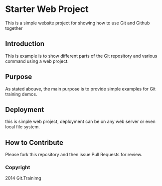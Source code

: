 # Starter Web Project

This is a simple website project for showing how to use Git and Github together

## Introduction

This is example is to show different parts of the Git repository and various command using a web project.

## Purpose

As stated abouve, the main purpose is to provide simple examples for Git training demos.

## Deployment

this is simple web project, deployment can be on any web server or even local file system.

## How to Contribute

Please fork this repository and then issue Pull Requests for review.

### Copyright

2014 Git.Trainimg